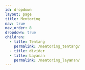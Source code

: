 ```yaml
---
id: dropdown
layout: page
title: Mentoring
nav: true
nav_order: 8
dropdown: true
children:
  - title: Tentang
    permalink: /mentoring_tentang/
  - title: divider
  - title: Layanan
    permalink: /mentoring_layanan/
---
```


